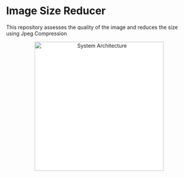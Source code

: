 <h1>Image Size Reducer</h1>

This repository assesses the quality of the image and reduces the size using Jpeg Compression

<p align="center">
  <img src="https://user-images.githubusercontent.com/54111420/185749459-7d30b21c-524b-48e3-9fda-96f136f20914.png" width="350" style='background-color:white;' title="System Architecture">
</p>
